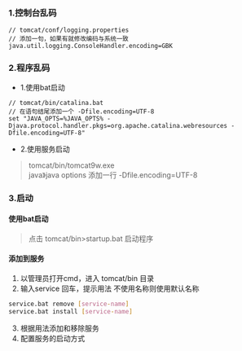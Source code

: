 ### 1.控制台乱码
```
// tomcat/conf/logging.properties
// 添加一句，如果有就修改编码与系统一致
java.util.logging.ConsoleHandler.encoding=GBK
```
### 2.程序乱码
- 1.使用bat启动
```
// tomcat/bin/catalina.bat
// 在语句结尾添加一个 -Dfile.encoding=UTF-8
set "JAVA_OPTS=%JAVA_OPTS% -Djava.protocol.handler.pkgs=org.apache.catalina.webresources -Dfile.encoding=UTF-8"
```
- 2.使用服务启动
> tomcat/bin/tomcat9w.exe  
> java》java options 添加一行 -Dfile.encoding=UTF-8
### 3.启动
#### 使用bat启动
> 点击 tomcat/bin>startup.bat 启动程序
#### 添加到服务
1. 以管理员打开cmd，进入 tomcat/bin 目录
2. 输入service 回车，提示用法
不使用名称则使用默认名称
```sh
service.bat remove [service-name]
service.bat install [service-name]
```  
3. 根据用法添加和移除服务
4. 配置服务的启动方式
